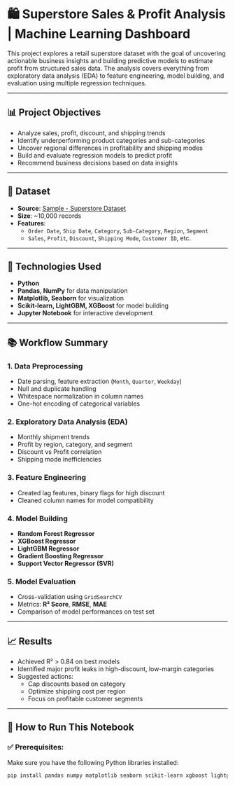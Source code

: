 # 🛍️ Superstore Sales & Profit Analysis | Machine Learning Dashboard

This project explores a retail superstore dataset with the goal of uncovering actionable business insights and building predictive models to estimate profit from structured sales data. The analysis covers everything from exploratory data analysis (EDA) to feature engineering, model building, and evaluation using multiple regression techniques.

---

## 📊 Project Objectives

- Analyze sales, profit, discount, and shipping trends
- Identify underperforming product categories and sub-categories
- Uncover regional differences in profitability and shipping modes
- Build and evaluate regression models to predict profit
- Recommend business decisions based on data insights

---

## 📁 Dataset

- **Source**: [Sample - Superstore Dataset](https://www.kaggle.com/datasets/vivek468/superstore-dataset-final)
- **Size**: ~10,000 records
- **Features**:
  - `Order Date`, `Ship Date`, `Category`, `Sub-Category`, `Region`, `Segment`
  - `Sales`, `Profit`, `Discount`, `Shipping Mode`, `Customer ID`, etc.

---

## 🔧 Technologies Used

- **Python**
- **Pandas, NumPy** for data manipulation
- **Matplotlib, Seaborn** for visualization
- **Scikit-learn, LightGBM, XGBoost** for model building
- **Jupyter Notebook** for interactive development

---

## 📚 Workflow Summary

### 1. Data Preprocessing
- Date parsing, feature extraction (`Month`, `Quarter`, `Weekday`)
- Null and duplicate handling
- Whitespace normalization in column names
- One-hot encoding of categorical variables

### 2. Exploratory Data Analysis (EDA)
- Monthly shipment trends
- Profit by region, category, and segment
- Discount vs Profit correlation
- Shipping mode inefficiencies

### 3. Feature Engineering
- Created lag features, binary flags for high discount
- Cleaned column names for model compatibility

### 4. Model Building
- **Random Forest Regressor**
- **XGBoost Regressor**
- **LightGBM Regressor**
- **Gradient Boosting Regressor**
- **Support Vector Regressor (SVR)**

### 5. Model Evaluation
- Cross-validation using `GridSearchCV`
- Metrics: **R² Score**, **RMSE**, **MAE**
- Comparison of model performances on test set

---

## 📈 Results

- Achieved R² > 0.84 on best models
- Identified major profit leaks in high-discount, low-margin categories
- Suggested actions:
  - Cap discounts based on category
  - Optimize shipping cost per region
  - Focus on profitable customer segments

---

## 🚀 How to Run This Notebook

### ✅ Prerequisites:
Make sure you have the following Python libraries installed:
```bash
pip install pandas numpy matplotlib seaborn scikit-learn xgboost lightgbm

